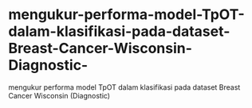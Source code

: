 # mengukur-performa-model-TpOT-dalam-klasifikasi-pada-dataset-Breast-Cancer-Wisconsin-Diagnostic-
mengukur performa model TpOT dalam klasifikasi pada dataset Breast Cancer Wisconsin (Diagnostic)

